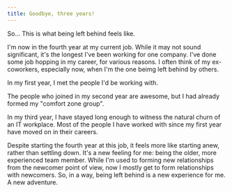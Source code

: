 ```yaml
---
title: Goodbye, three years!
---
```


So... This is what being left behind feels like.

I'm now in the fourth year at my current job. While it may not sound significant, it's the longest I've been working for one company. I've done some job hopping in my career, for various reasons. I often think of my ex-coworkers, especially now, when I'm the one beimg left behind by others.

In my first year, I met the people I'd be working with. 

The people who joined in my second year are awesome, but I had already formed my "comfort zone group". 

In my third year, I have stayed long enough to witness the natural churn of an IT workplace. Most of the people I have worked with since my first year have moved on in their careers. 

Despite starting the fourth year at this job, it feels more like starting anew, rather than settling down. It's a new feeling for me: being the older, more experienced team member. While I'm used to forming new relationships from the newcomer point of view, now I mostly get to form relationships with newcomers. So, in a way, being left behind is a new experience for me. A new adventure. 